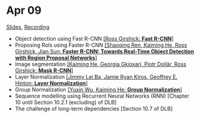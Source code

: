 # Apr 09

[Slides](https://ufal.mff.cuni.cz/~straka/courses/npfl114/1718/slides/?07),
[Recording](https://slideslive.com/38907052/deep-learning-lecture-7-object-detection-segmentation-recurrent-neural-networks)

- Object detection using Fast R-CNN [[Ross Girshick: **Fast R-CNN**]](https://arxiv.org/abs/1504.08083)
- Proposing RoIs using Faster R-CNN [[Shaoqing Ren, Kaiming He, Ross Girshick, Jian Sun: **Faster R-CNN: Towards Real-Time Object Detection with Region Proposal Networks**]](https://arxiv.org/abs/1506.01497)
- Image segmentation [[Kaiming He, Georgia Gkioxari, Piotr Dollár, Ross Girshick: **Mask R-CNN**]](https://arxiv.org/abs/1703.06870)
- Layer Normalization [[Jimmy Lei Ba, Jamie Ryan Kiros, Geoffrey E. Hinton: **Layer Normalization**]](https://arxiv.org/abs/1607.06450)
- Group Normalization [[Yuxin Wu, Kaiming He: **Group Normalization**]](https://arxiv.org/abs/1803.08494)
- Sequence modelling using Recurrent Neural Networks (RNN) [Chapter 10 until Section 10.2.1 (excluding) of DLB]
- The challenge of long-term dependencies [Section 10.7 of DLB]

